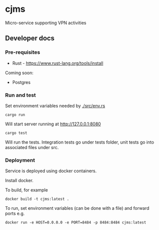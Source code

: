 # cjms
Micro-service supporting VPN activities

## Developer docs

### Pre-requisites

* Rust - https://www.rust-lang.org/tools/install

Coming soon:
* Postgres

### Run and test

Set environment variables needed by [./src/env.rs](./src/env.rs)

`cargo run`

Will start server running at http://127.0.0.1:8080

`cargo test`

Will run the tests. Integration tests go under tests folder, unit tests go into associated files under src.

### Deployment

Service is deployed using docker containers. 

Install docker.

To build, for example

`docker build -t cjms:latest .`

To run, set environment variables (can be done with a file) and forward ports e.g.

`docker run -e HOST=0.0.0.0 -e PORT=8484 -p 8484:8484 cjms:latest`